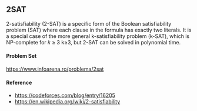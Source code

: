 ## 2SAT


2-satisfiability (2-SAT) is a specific form of the Boolean satisfiability problem (SAT) where each clause in the formula has exactly two literals. It is a special case of the more general k-satisfiability problem (k-SAT), which is NP-complete for  𝑘 ≥ 3 k≥3, but 2-SAT can be solved in polynomial time.

#### Problem Set

https://www.infoarena.ro/problema/2sat

#### Reference
- https://codeforces.com/blog/entry/16205
- https://en.wikipedia.org/wiki/2-satisfiability


